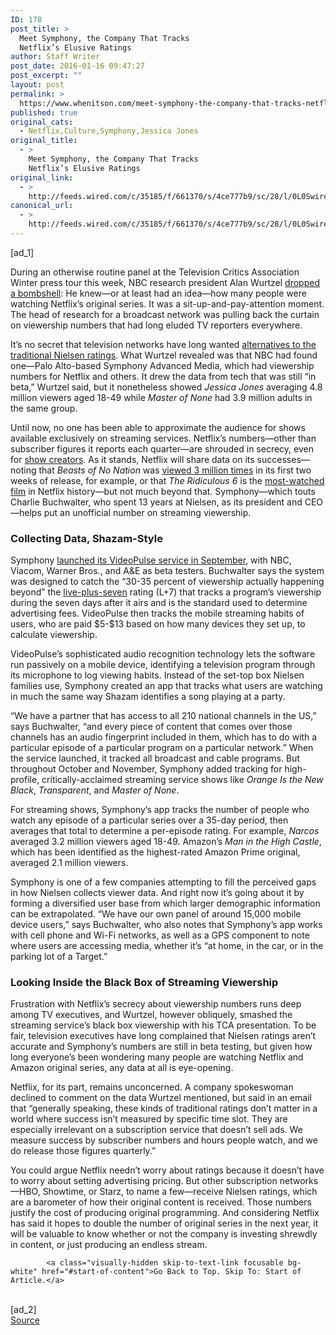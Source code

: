 ```yaml
---
ID: 178
post_title: >
  Meet Symphony, the Company That Tracks
  Netflix’s Elusive Ratings
author: Staff Writer
post_date: 2016-01-16 09:47:27
post_excerpt: ""
layout: post
permalink: >
  https://www.whenitson.com/meet-symphony-the-company-that-tracks-netflixs-elusive-ratings/
published: true
original_cats:
  - Netflix,Culture,Symphony,Jessica Jones
original_title:
  - >
    Meet Symphony, the Company That Tracks
    Netflix’s Elusive Ratings
original_link:
  - >
    http://feeds.wired.com/c/35185/f/661370/s/4ce777b9/sc/28/l/0L0Swired0N0C20A160C0A10Cmeet0Esymphony0Ethe0Ecompany0Ethat0Etracks0Enetflixs0Eelusive0Eratings0C/story01.htm
canonical_url:
  - >
    http://feeds.wired.com/c/35185/f/661370/s/4ce777b9/sc/28/l/0L0Swired0N0C20A160C0A10Cmeet0Esymphony0Ethe0Ecompany0Ethat0Etracks0Enetflixs0Eelusive0Eratings0C/story01.htm
---
```

 [ad_1]
<br><div id="start-of-content"><p>During an otherwise routine panel at the Television Critics Association Winter press tour this week, NBC research president Alan Wurtzel <a href="http://www.hollywoodreporter.com/live-feed/nbc-exec-outs-netflix-ratings-855642" target="_blank">dropped a bombshell</a>: He knew—or at least had an idea—how many people were watching Netflix’s original series. It was a sit-up-and-pay-attention moment. The head of research for a broadcast network was pulling back the curtain on viewership numbers that had long eluded TV reporters everywhere.</p>
<p>It’s no secret that television networks have long wanted <a href="http://www.thewrap.com/nbc-research-boss-endorses-3-nielsen-ratings-alternatives/" target="_blank">alternatives to the traditional Nielsen ratings</a>. What Wurtzel revealed was that NBC had found one—Palo Alto-based Symphony Advanced Media, which had viewership numbers for Netflix and others. It drew the data from tech that was still “in beta,” Wurtzel said, but it nonetheless showed <em>Jessica Jones</em> averaging 4.8 million viewers aged 18-49 while <em>Master of None</em> had 3.9 million adults in the same group.</p>
<p>Until now, no one has been able to approximate the audience for shows available exclusively on streaming services. Netflix’s numbers—other than subscriber figures it reports each quarter—are shrouded in secrecy, even for <a href="http://www.latimes.com/entertainment/envelope/cotown/la-et-ct-tina-fey-netflix-talent-ratings-20150728-story.html" target="_blank">show creators</a>. As it stands, Netflix will share data on its successes—noting that <em>Beasts of No Nation</em> was <a href="http://www.wired.com/2015/10/beasts-of-no-nation-3-million-views/" target="_blank">viewed 3 million times</a> in its first two weeks of release, for example, or that <em>The Ridiculous 6</em> is the <a href="http://www.wired.com/2016/01/in-the-us-were-now-watching-the-worlds-netflix/" target="_blank">most-watched film</a> in Netflix history—but not much beyond that. Symphony—which touts Charlie Buchwalter, who spent 13 years at Nielsen, as its president and CEO—helps put an unofficial number on streaming viewership.</p>
<h3>Collecting Data, Shazam-Style</h3>
<p>Symphony <a href="http://www.marketwired.com/press-release/symphony-advanced-media-unveils-groundbreaking-video-cross-media-measurement-solution-2057583.htm" target="_blank">launched its VideoPulse service in September</a>, with NBC, Viacom, Warner Bros., and A&amp;E as beta testers. Buchwalter says the system was designed to catch the “30-35 percent of viewership actually happening beyond” the <a href="http://variety.com/2012/tv/news/live-plus-7-builds-muscle-as-metric-1118062141/" target="_blank">live-plus-seven</a> rating (L+7) that tracks a program’s viewership during the seven days after it airs and is the standard used to determine advertising fees. VideoPulse then tracks the mobile streaming habits of users, who are paid $5-$13 based on how many devices they set up, to calculate viewership.</p>
<p>VideoPulse’s sophisticated audio recognition technology lets the software run passively on a mobile device, identifying a television program through its microphone to log viewing habits. Instead of the set-top box Nielsen families use, Symphony created an app that tracks what users are watching in much the same way Shazam identifies a song playing at a party.</p>
<p>“We have a partner that has access to all 210 national channels in the US,” says Buchwalter, “and every piece of content that comes over those channels has an audio fingerprint included in them, which has to do with a particular episode of a particular program on a particular network.” When the service launched, it tracked all broadcast and cable programs. But throughout October and November, Symphony added tracking for high-profile, critically-acclaimed streaming service shows like <em>Orange Is the New Black</em>, <em>Transparent</em>, and <em>Master of None</em>.</p>
<p>For streaming shows, Symphony’s app tracks the number of people who watch any episode of a particular series over a 35-day period, then averages that total to determine a per-episode rating. For example, <em>Narcos</em> averaged 3.2 million viewers aged 18-49. Amazon’s <em>Man in the High Castle</em>, which has been identified as the highest-rated Amazon Prime original, averaged 2.1 million viewers.</p>
<p>Symphony is one of a few companies attempting to fill the perceived gaps in how Nielsen collects viewer data. And right now it’s going about it by forming a diversified user base from which larger demographic information can be extrapolated. “We have our own panel of around 15,000 mobile device users,” says Buchwalter, who also notes that Symphony’s app works with cell phone and Wi-Fi networks, as well as a GPS component to note where users are accessing media, whether it’s “at home, in the car, or in the parking lot of a Target.”</p>
<h3>Looking Inside the Black Box of Streaming Viewership</h3>
<p>Frustration with Netflix’s secrecy about viewership numbers runs deep among TV executives, and Wurtzel, however obliquely, smashed the streaming service’s black box viewership with his TCA presentation. To be fair, television executives have long complained that Nielsen ratings aren’t accurate and Symphony’s numbers are still in beta testing, but given how long everyone’s been wondering many people are watching Netflix and Amazon original series, any data at all is eye-opening.</p>
<p>Netflix, for its part, remains unconcerned. A company spokeswoman declined to comment on the data Wurtzel mentioned, but said in an email that “generally speaking, these kinds of traditional ratings don’t matter in a world where success isn’t measured by specific time slot. They are especially irrelevant on a subscription service that doesn’t sell ads. We measure success by subscriber numbers and hours people watch, and we do release those figures quarterly.”</p>
<p>You could argue Netflix needn’t worry about ratings because it doesn’t have to worry about setting advertising pricing. But other subscription networks—HBO, Showtime, or Starz, to name a few—receive Nielsen ratings, which are a barometer of how their original content is received. Those numbers justify the cost of producing original programming. And considering Netflix has said it hopes to double the number of original series in the next year, it will be valuable to know whether or not the company is investing shrewdly in content, or just producing an endless stream.</p>

			<a class="visually-hidden skip-to-text-link focusable bg-white" href="#start-of-content">Go Back to Top. Skip To: Start of Article.</a>

			
</div>
<br>[ad_2]
<br><a href="http://feeds.wired.com/c/35185/f/661370/s/4ce777b9/sc/28/l/0L0Swired0N0C20A160C0A10Cmeet0Esymphony0Ethe0Ecompany0Ethat0Etracks0Enetflixs0Eelusive0Eratings0C/story01.htm">Source </a>